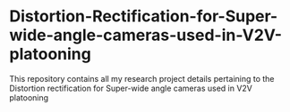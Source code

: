 # Distortion-Rectification-for-Super-wide-angle-cameras-used-in-V2V-platooning
This repository contains all my research project details pertaining to the Distortion rectification for Super-wide angle cameras used in V2V platooning
